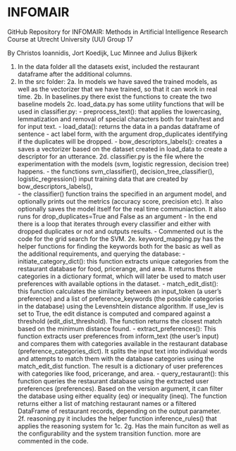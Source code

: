 # INFOMAIR
GitHub Repository for INFOMAIR: Methods in Artificial Intelligence Research Course at Utrecht University (UU) Group 17

By Christos Ioannidis, Jort Koedijk, Luc Minnee and Julius Bijkerk


1. In the data folder all the datasets exist, included the restaurant dataframe after the additional columns.
2. In the src folder:
    2a. In models we have saved the trained models, as well as the vectorizer that we have trained, so that it 
    can work in real time.
    2b. In baselines.py there exist the functions to create the two baseline models
    2c. load_data.py has some utility functions that will be used in classifier.py:
        - preprocess_text(): that applies the lowercasing, lemmatization and removal of special characters both for train/test and for input text.
        - load_data(): returns the data in a pandas dataframe of sentence - act label form, with the argument drop_duplicates identifying if the duplicates will be dropped.
        - bow_descriptors_labels(): creates a saves a vectorizer based on the dataset created in load_data to create a descriptor for an utterance.
    2d. classifier.py is the file where the experimentation with the models (svm, logistic regression, decision tree) happens. 
        - the functions svm_classifier(), decision_tree_classifier(), logistic_regression() input training data that are created by bow_descriptors_labels(),  
        - the classifier() function trains the specified in an argument model, and optionally prints out the metrics (accuracy score, precision etc). It also optionally saves the model itself for the real time communiaction. It also runs for drop_duplicates=True and False as an argument
        - In the end there is a loop that iterates through every classifier and either with dropped duplicates or not and outputs results.
        - Commented out is the code for the grid search for the SVM.
    2e. keyword_mapping.py has the helper functions for finding the keywords both for the basic as well as the additional requirements, and querying the database:
        - initiate_category_dict(): this function extracts unique categories from the restaurant database for food, pricerange, and area. It returns these categories in a dictionary format, which will later be used to match user preferences with available options in the dataset.
        - match_edit_dist(): this function calculates the similarity between an input_token (a user’s preference) and a list of preference_keywords (the possible categories in the database) using the Levenshtein distance algorithm. If use_lev is set to True, the edit distance is computed and compared against a threshold (edit_dist_threshold). The function returns the closest match based on the minimum distance found.
        - extract_preferences(): This function extracts user preferences from inform_text (the user’s input) and compares them with categories available in the restaurant database (preference_categories_dict). It splits the input text into individual words and attempts to match them with the database categories using the match_edit_dist function. The result is a dictionary of user preferences with categories like food, pricerange, and area.
        - query_restaurant(): this function queries the restaurant database using the extracted user preferences (preferences). Based on the version argument, it can filter the database using either equality (eq) or inequality (ineq). The function returns either a list of matching restaurant names or a filtered DataFrame of restaurant records, depending on the output parameter.
    2f. reasoning.py it includes the helper function inference_rules() that applies the reasoning system for 1c.
    2g. Has the main funciton as well as the configurability and the system transition function. more are commented in the code.